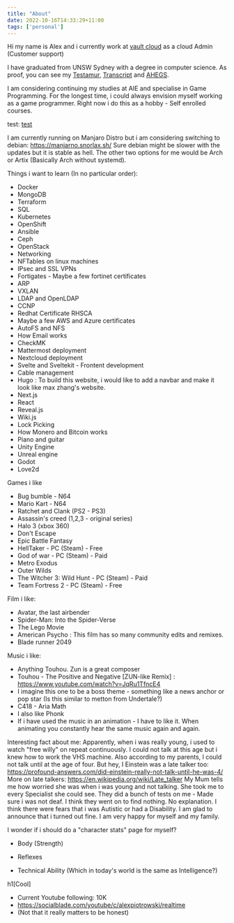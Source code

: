```yaml
---
title: "About"
date: 2022-10-16T14:33:29+11:00
tags: ['personal']
---
```


Hi my name is Alex and i currently work at [vault cloud](https://vaultcloud.com.au/) as a cloud Admin (Customer support)

I have graduated from UNSW Sydney with a degree in computer science. 
As proof, you can see my [Testamur](/unsw_degree/testamur.pdf), [Transcript](/unsw_degree/transcript.pdf) and [AHEGS](/unsw_degree/AHEGS.pdf).

I am considering continuing my studies at AIE and specialise in Game Programming.
For the longest time, i could always envision myself working as a game programmer.
Right now i do this as a hobby - Self enrolled courses.

test: [test](/animations/titanfall_walk_cycle.mp4)

<!--- {{< youtube 1D4YHBu9ASo>}}
-->

I am currently running on Manjaro Distro but i am considering switching to debian: https://manjarno.snorlax.sh/
Sure debian might be slower with the updates but it is stable as hell.
The other two options for me would be Arch or Artix (Basically Arch without systemd).

Things i want to learn (In no particular order):
- Docker
- MongoDB
- Terraform
- SQL
- Kubernetes
- OpenShift
- Ansible
- Ceph
- OpenStack
- Networking
- NFTables on linux machines
- IPsec and SSL VPNs
- Fortigates - Maybe a few fortinet certificates
- ARP
- VXLAN
- LDAP and OpenLDAP
- CCNP
- Redhat Certificate RHSCA
- Maybe a few AWS and Azure certificates
- AutoFS and NFS
- How Email works
- CheckMK
- Mattermost deployment
- Nextcloud deployment
- Svelte and Sveltekit - Frontent development
- Cable management
- Hugo : To build this website, i would like to add a navbar and make it look like max zhang's website. 
- Next.js
- React
- Reveal.js
- Wiki.js
- Lock Picking
- How Monero and Bitcoin works
- Piano and guitar
- Unity Engine
- Unreal engine
- Godot 
- Love2d 


Games i like
- Bug bumble - N64
- Mario Kart - N64
- Ratchet and Clank (PS2 - PS3)
- Assassin's creed (1,2,3 - original series)
- Halo 3 (xbox 360)
- Don't Escape
- Epic Battle Fantasy
- HellTaker - PC (Steam) - Free
- God of war - PC (Steam) - Paid
- Metro Exodus
- Outer Wilds
- The Witcher 3: Wild Hunt - PC (Steam) - Paid 
- Team Fortress 2 - PC (Steam) - Free 


Film i like:
- Avatar, the last airbender
- Spider-Man: Into the Spider-Verse
- The Lego Movie
- American Psycho : This film has so many community edits and remixes. 
- Blade runner 2049

Music i like:
- Anything Touhou. Zun is a great composer 
- Touhou - The Positive and Negative [ZUN-like Remix] : https://www.youtube.com/watch?v=JqRu1TfncE4
- I imagine this one to be a boss theme - something like a news anchor or pop star (Is this similar to metton from Undertale?)
- C418 - Aria Math
- I also like Phonk
- If i have used the music in an animation - I have to like it. When animating you constantly hear the same music again and again. 


Interesting fact about me: Apparently, when i was really young, i used to watch "free willy" on repeat continuously. I could not talk at this age but i knew how to work the VHS machine.
Also according to my parents, I could not talk until at the age of four. But hey, I Einstein was a late talker too: https://profound-answers.com/did-einstein-really-not-talk-until-he-was-4/
More on late talkers: https://en.wikipedia.org/wiki/Late_talker
My Mum tells me how worried she was when i was young and not talking. She took me to every Specialist she could see. They did a bunch of tests on me - Made sure i was not deaf. 
I think they went on to find nothing. No explanation. I think there were fears that i was Autistic or had a Disability. I am glad to announce that i turned out fine. I am very happy for myself and my family. 


I wonder if i should do a "character stats" page for myself? 
- Body (Strength)



- Reflexes



- Technical Ability (Which in today's world is the same as Intelligence?)



h1[Cool]
- Current Youtube following: 10K
- https://socialblade.com/youtube/c/alexpiotrowski/realtime
- (Not that it really matters to be honest)
